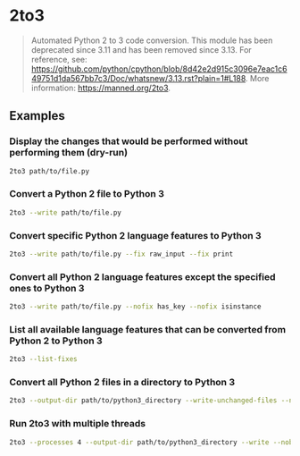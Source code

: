 # 2to3

> Automated Python 2 to 3 code conversion. This module has been deprecated since 3.11 and has been removed since 3.13. For reference, see: <https://github.com/python/cpython/blob/8d42e2d915c3096e7eac1c649751d1da567bb7c3/Doc/whatsnew/3.13.rst?plain=1#L188>. More information: <https://manned.org/2to3>.

## Examples

### Display the changes that would be performed without performing them (dry-run)

```bash
2to3 path/to/file.py
```

### Convert a Python 2 file to Python 3

```bash
2to3 --write path/to/file.py
```

### Convert specific Python 2 language features to Python 3

```bash
2to3 --write path/to/file.py --fix raw_input --fix print
```

### Convert all Python 2 language features except the specified ones to Python 3

```bash
2to3 --write path/to/file.py --nofix has_key --nofix isinstance
```

### List all available language features that can be converted from Python 2 to Python 3

```bash
2to3 --list-fixes
```

### Convert all Python 2 files in a directory to Python 3

```bash
2to3 --output-dir path/to/python3_directory --write-unchanged-files --nobackups path/to/python2_directory
```

### Run 2to3 with multiple threads

```bash
2to3 --processes 4 --output-dir path/to/python3_directory --write --nobackups --no-diff path/to/python2_directory
```
